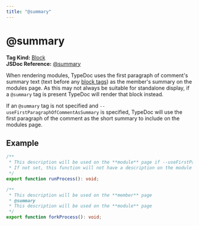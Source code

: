 ```yaml
---
title: "@summary"
---
```


# @summary

**Tag Kind:** [Block](../tags.md#Block-Tags) <br>
**JSDoc Reference:** [@summary](https://jsdoc.app/tags-summary)

When rendering modules, TypeDoc uses the first paragraph of comment's summary
text (text before any [block tags](../tags.md#Block-Tags)) as the member's
summary on the modules page. As this may not always be suitable for standalone
display, if a `@summary` tag is present TypeDoc will render that block instead.

If an `@summary` tag is not specified and `--useFirstParagraphOfCommentAsSummary` is
specified, TypeDoc will use the first paragraph of the comment as the short summary
to include on the modules page.

## Example

```ts
/**
 * This description will be used on the **module** page if --useFirstParagraphOfCommentAsSummary is set
 * If not set, this function will not have a description on the module page.
 */
export function runProcess(): void;

/**
 * This description will be used on the **member** page
 * @summary
 * This description will be used on the **module** page
 */
export function forkProcess(): void;
```
